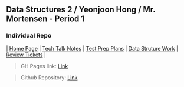 ## Data Structures 2 / Yeonjoon Hong / Mr. Mortensen - Period 1
### Individual Repo
| [Home Page](docs/README.md) | [Tech Talk Notes](docs/GH%20Pages%20Nav/Tech%20Talk%20Notes) | [Test Prep Plans](docs/GH%20Pages%20Nav/Test%20Prep%20Plans) | [Data Struture Work](docs/GH%20Pages%20Nav/Data%20Structure%20Work) | [Review Tickets](docs/GH%20Pages%20Nav/Review%20Tickets) |

> GH Pages link: [Link](https://yeonjoonhong.github.io/Data-Structures-2/)

> Github Repository: [Link](https://github.com/yeonjoonhong/Data-Structures-2)
